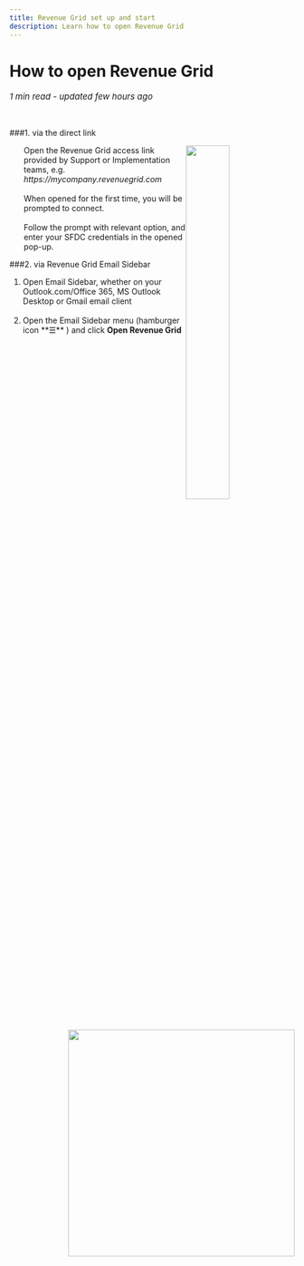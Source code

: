 ```yaml
---
title: Revenue Grid set up and start
description: Learn how to open Revenue Grid
---
```



  
# How to open Revenue Grid

<p style="font-size:15px"><i>1 min read - updated few hours ago</i> </p>
<!-- ShareThis BEGIN -->
<div class="addthis_inline_share_toolbox"></div>
<!-- End ShareThis -->
<br>

###1. via the direct link
<p style="margin-left:5%;"><img src="../../assets/images/Settings/rg-login.png" style="width: 40%; height: 40%;  float: right;"/>
Open the Revenue Grid access link provided by Support or Implementation teams, e.g. <i>https://mycompany.revenuegrid.com</i><br><br>
When opened for the first time, you will be prompted to connect.<br><br>
Follow the prompt with relevant option, and enter your SFDC credentials in the opened pop-up.
</p>

###2. via Revenue Grid Email Sidebar
<p style="margin-left:5%;"> <img src="../../assets/images/Introduction/open-web.png" style="width: 400px; height: 400px; float: right;"/>
<ol>
    <li>Open Email Sidebar, whether on your Outlook.com/Office 365, MS Outlook Desktop or Gmail email client</li>
<br>
    <li>Open the Email Sidebar menu (hamburger icon **☰** ) and click <b>Open Revenue Grid</b></li>
</ol>
</p>
<br><br><br><br><br><br>









